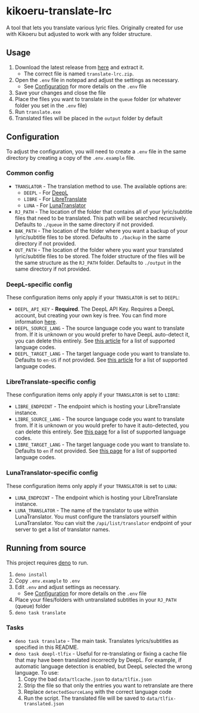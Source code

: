 # kikoeru-translate-lrc
A tool that lets you translate various lyric files. Originally created for use with Kikoeru but adjusted to work with any folder structure.

## Usage
1) Download the latest release from [here](https://github.com/Makar8000/kikoeru-translate-lrc/releases/latest) and extract it.
   - The correct file is named `translate-lrc.zip`.
2) Open the `.env` file in notepad and adjust the settings as necessary.
   - See [Configuration](#configuration) for more details on the `.env` file
3) Save your changes and close the file
4) Place the files you want to translate in the `queue` folder (or whatever folder you set in the `.env` file)
5) Run `translate.exe`
6) Translated files will be placed in the `output` folder by default

## Configuration
To adjust the configuration, you will need to create a `.env` file in the same directory by creating a copy of the `.env.example` file.

### Common config
- `TRANSLATOR` - The translation method to use. The available options are:
  - `DEEPL` - For [DeepL](https://www.deepl.com/)
  - `LIBRE` - For [LibreTranslate](https://github.com/LibreTranslate/LibreTranslate)
  - `LUNA` - For [LunaTranslator](https://lunatranslator.org/)
- `RJ_PATH` - The location of the folder that contains all of your lyric/subtitle files that need to be translated. This path will be searched recursively. Defaults to `./queue` in the same directory if not provided.
- `BAK_PATH` - The location of the folder where you want a backup of your lyric/subtitle files to be stored. Defaults to `./backup` in the same directory if not provided.
- `OUT_PATH` - The location of the folder where you want your translated lyric/subtitle files to be stored. The folder structure of the files will be the same structure as the `RJ_PATH` folder. Defaults to `./output` in the same directory if not provided.

### DeepL-specific config
These configuration items only apply if your `TRANSLATOR` is set to `DEEPL`:
- `DEEPL_API_KEY` - **Required**. The DeepL API Key. Requires a DeepL account, but creating your own key is free. You can find more information [here](https://support.deepl.com/hc/en-us/articles/360020695820).
- `DEEPL_SOURCE_LANG` - The source language code you want to translate from. If it is unknown or you would prefer to have DeepL auto-detect it, you can delete this entirely. See [this article](https://developers.deepl.com/docs/resources/supported-languages#source-languages) for a list of supported language codes.
- `DEEPL_TARGET_LANG` - The target language code you want to translate to. Defaults to `en-US` if not provided. See [this article](https://developers.deepl.com/docs/resources/supported-languages#target-languages) for a list of supported language codes.

### LibreTranslate-specific config
These configuration items only apply if your `TRANSLATOR` is set to `LIBRE`:
- `LIBRE_ENDPOINT` - The endpoint which is hosting your LibreTranslate instance.
- `LIBRE_SOURCE_LANG` - The source language code you want to translate from. If it is unknown or you would prefer to have it auto-detected, you can delete this entirely. See [this page](https://libretranslate.com/languages) for a list of supported language codes.
- `LIBRE_TARGET_LANG` - The target language code you want to translate to. Defaults to `en` if not provided. See [this page](https://libretranslate.com/languages) for a list of supported language codes.

### LunaTranslator-specific config
These configuration items only apply if your `TRANSLATOR` is set to `LUNA`:
- `LUNA_ENDPOINT` - The endpoint which is hosting your LibreTranslate instance.
- `LUNA_TRANSLATOR` - The name of the translator to use within LunaTranslator. You must configure the translators yourself within LunaTranslator. You can visit the `/api/list/translator` endpoint of your server to get a list of translator names.

## Running from source
This project requires [deno](https://deno.com/) to run.

1) `deno install`
2) Copy `.env.example` to `.env`
3) Edit `.env` and adjust settings as necessary.
   - See [Configuration](#configuration) for more details on the `.env` file
4) Place your files/folders with untranslated subtitles in your `RJ_PATH` (queue) folder
5) `deno task translate`

### Tasks
- `deno task translate` - The main task. Translates lyrics/subtitles as specified in this README.
- `deno task deepl-tlfix` - Useful for re-translating or fixing a cache file that may have been translated incorrectly by DeepL. For example, if automatic language detection is enabled, but DeepL selected the wrong language. To use:
  1) Copy the bad `data/tlcache.json` to `data/tlfix.json`
  2) Strip the file so that only the entries you want to retranslate are there
  3) Replace `detectedSourceLang` with the correct language code
  4) Run the script. The translated file will be saved to `data/tlfix-translated.json`
